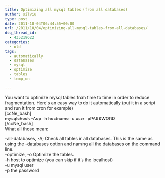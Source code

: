 ```yaml
---
title: Optimizing all mysql tables (from all databases)
author: silviu
type: post
date: 2011-10-04T06:44:55+00:00
url: /2011/10/04/optimizing-all-mysql-tables-from-all-databases/
dsq_thread_id:
  - 435219622
categories:
  - old
tags:
  - automatically
  - databases
  - mysql
  - optimize
  - tables
  - temp_on

---
```

You want to optimize mysql tables from time to time in order to reduce fragmentation. Here's an easy way to do it automatically (put it in a script and run it from cron for example)  
[ccNe_bash]  
mysqlcheck -Aop -h hostname -u user -pPASSWORD  
[/ccNe_bash]  
What all those mean:

-all-databases, -A; Check all tables in all databases. This is the same as using the -databases option and naming all the databases on the command line.  
-optimize, -o Optimize the tables.  
-h host to optimize (you can skip if it's the localhost)  
-u mysql user  
-p the password